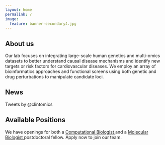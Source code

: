 ```yaml
---
layout: home
permalink: /
image:
  feature: banner-secondary4.jpg
---
```


<div class="tiles">

<div class="tile">
  <h2 class="post-title">About us</h2>
  <p class="post-excerpt">Our lab focuses on integrating large-scale human genetics and multi-omics datasets to better understand causal disease mechanisms and identify new targets or risk factors for cardiovascular diseases. We employ an array of bioinformatics approaches and functional screens using both genetic and drug perturbations to manipulate candidate loci.</p>
</div><!-- /.tile -->

<div class="tile">
  <h2 class="post-title">News</h2>
<p class="twitter-timeline" href="https://twitter.com/clintomics" data-widget-id="338870296415174656">Tweets by @clintomics</p> <script>!function(d,s,id){var js,fjs=d.getElementsByTagName(s)[0],p=/^http:/.test(d.location)?'http':'https';if(!d.getElementById(id)){js=d.createElement(s);js.id=id;js.src=p+"://platform.twitter.com/widgets.js";fjs.parentNode.insertBefore(js,fjs);}}(document,"script","twitter-wjs");</script>
</div><!-- /.tile -->

<div class="tile">
  <h2 class="post-title">Available Positions</h2>
  <p class="post-excerpt">We have openings for both a <a href="http://clintmil.github.io/careers">Computational Biologist </a> and a <a href="http://clintmil.github.io/careers">Molecular Biologist </a> postdoctoral fellow. Apply now to join our team.</p>
</div><!-- /.tile -->

</div><!-- /.tiles -->
